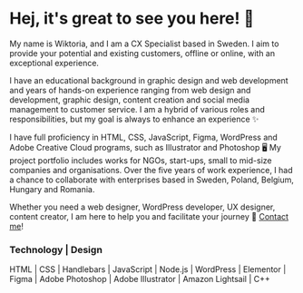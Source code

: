# Hej, it's great to see you here! 🌿
My name is Wiktoria, and I am a CX Specialist based in Sweden. I aim to provide your potential and existing customers, offline or online, with an exceptional experience.

I have an educational background in graphic design and web development and years of hands-on experience ranging from web design and development, graphic design, content creation and social media management to customer service. I am a hybrid of various roles and responsibilities, but my goal is always to enhance an experience ✨

I have full proficiency in HTML, CSS, JavaScript, Figma, WordPress and Adobe Creative Cloud programs, such as Illustrator and Photoshop 🖥️ My project portfolio includes works for NGOs, start-ups, small to mid-size companies and organisations. Over the five years of work experience, I had a chance to collaborate with enterprises based in Sweden, Poland, Belgium, Hungary and Romania.

Whether you need a web designer, WordPress developer, UX designer, content creator, I am here to help you and facilitate your journey 📩 [Contact me](mailto:dreznerwiktoria@outlook.com)!

### Technology | Design
HTML | CSS | Handlebars | JavaScript | Node.js | WordPress | Elementor | Figma | Adobe Photoshop | Adobe Illustrator | Amazon Lightsail | C++
